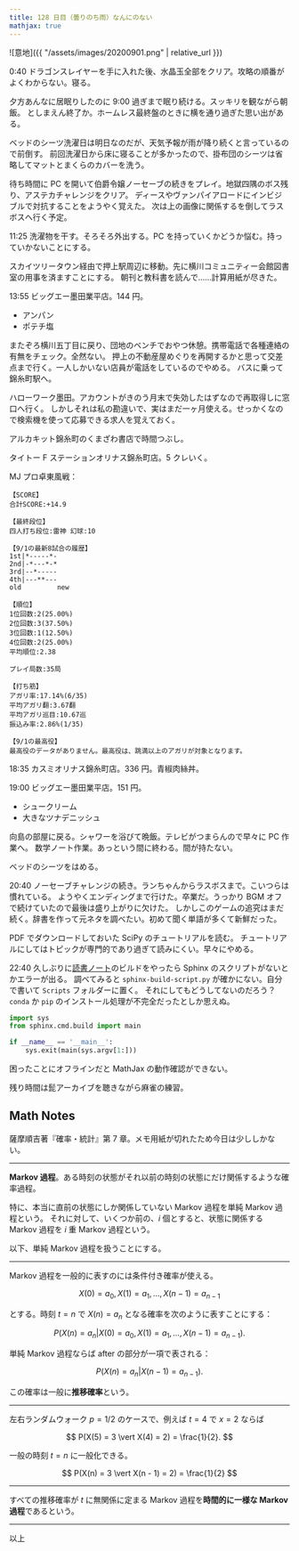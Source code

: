 ```yaml
---
title: 128 日目（曇りのち雨）なんにのない
mathjax: true
---
```


![意地]({{ "/assets/images/20200901.png" | relative_url }})

0:40 ドラゴンスレイヤーを手に入れた後、水晶玉全部をクリア。攻略の順番がよくわからない。寝る。

夕方あんなに居眠りしたのに 9:00 過ぎまで眠り続ける。スッキリを観ながら朝飯。
としまえん終了か。ホームレス最終盤のときに横を通り過ぎた思い出がある。

ベッドのシーツ洗濯日は明日なのだが、天気予報が雨が降り続くと言っているので前倒す。
前回洗濯日から床に寝ることが多かったので、掛布団のシーツは省略してマットとまくらのカバーを洗う。

待ち時間に PC を開いて伯爵令嬢ノーセーブの続きをプレイ。地獄四隅のボス残り、アステカチャレンジをクリア。
ディースやヴァンパイアロードにインビジブルで対抗することをようやく覚えた。
次は上の画像に関係するを倒してラスボスへ行く予定。

11:25 洗濯物を干す。そろそろ外出する。PC を持っていくかどうか悩む。持っていかないことにする。

スカイツリータウン経由で押上駅周辺に移動。先に横川コミュニティー会館図書室の用事を済ますことにする。
朝刊と教科書を読んで……計算用紙が尽きた。

13:55 ビッグエー墨田業平店。144 円。

* アンパン
* ポテチ塩

またぞろ横川五丁目に戻り、団地のベンチでおやつ休憩。携帯電話で各種連絡の有無をチェック。全然ない。
押上の不動産屋めぐりを再開するかと思って交差点まで行く。一人しかいない店員が電話をしているのでやめる。
バスに乗って錦糸町駅へ。

ハローワーク墨田。アカウントがきのう月末で失効したはずなので再取得しに窓口へ行く。
しかしそれは私の勘違いで、実はまだ一ヶ月使える。せっかくなので検索機を使って応募できる求人を覚えておく。

アルカキット錦糸町のくまざわ書店で時間つぶし。

タイトー F ステーションオリナス錦糸町店。5 クレいく。

MJ プロ卓東風戦：

```text
【SCORE】
合計SCORE:+14.9

【最終段位】
四人打ち段位:雷神 幻球:10

【9/1の最新8試合の履歴】
1st|*-----*-
2nd|-*---*-*
3rd|--*-----
4th|---**---
old         new

【順位】
1位回数:2(25.00%)
2位回数:3(37.50%)
3位回数:1(12.50%)
4位回数:2(25.00%)
平均順位:2.38

プレイ局数:35局

【打ち筋】
アガリ率:17.14%(6/35)
平均アガリ翻:3.67翻
平均アガリ巡目:10.67巡
振込み率:2.86%(1/35)

【9/1の最高役】
最高役のデータがありません。最高役は、跳満以上のアガリが対象となります。
```

18:35 カスミオリナス錦糸町店。336 円。青椒肉絲丼。

19:00 ビッグエー墨田業平店。151 円。

* シュークリーム
* 大きなツナデニッシュ

向島の部屋に戻る。シャワーを浴びて晩飯。テレビがつまらんので早々に PC 作業へ。
数学ノート作業。あっという間に終わる。間が持たない。

ベッドのシーツをはめる。

20:40 ノーセーブチャレンジの続き。ランちゃんからラスボスまで。こいつらは慣れている。
ようやくエンディングまで行けた。卒業だ。うっかり BGM オフで続けていたので最後は盛り上がりに欠けた。
しかしこのゲームの追究はまだ続く。辞書を作って元ネタを調べたい。初めて聞く単語が多くて新鮮だった。

PDF でダウンロードしておいた SciPy のチュートリアルを読む。
チュートリアルにしてはトピックが専門的であり過ぎて読みにくい。早々にやめる。

22:40 久しぶりに[読書ノート][note]のビルドをやったら Sphinx のスクリプトがないとかエラーが出る。
調べてみると `sphinx-build-script.py` が確かにない。自分で書いて `Scripts` フォルダーに置く。
それにしてもどうしてないのだろう？ `conda` か `pip` のインストール処理が不完全だったとしか思えぬ。

```python
import sys
from sphinx.cmd.build import main

if __name__ == '__main__':
    sys.exit(main(sys.argv[1:]))
```

困ったことにオフラインだと MathJax の動作確認ができない。

残り時間は髭アーカイブを聴きながら麻雀の練習。

## Math Notes

薩摩順吉著『確率・統計』第 7 章。メモ用紙が切れたため今日は少ししかない。

----

**Markov 過程**。ある時刻の状態がそれ以前の時刻の状態にだけ関係するような確率過程。

特に、本当に直前の状態にしか関係していない Markov 過程を単純 Markov 過程という。
それに対して、いくつか前の、$i$ 個とすると、状態に関係する Markov 過程を $i$ 重 Markov 過程という。

以下、単純 Markov 過程を扱うことにする。

----

Markov 過程を一般的に表すのには条件付き確率が使える。

$$
X(0) = a_0, X(1) = a_1, \dotsc, X(n - 1) = a_{n - 1}
$$

とする。時刻 $t = n$ で $X(n) = a_n$ となる確率を次のように表すことにする：

$$
P(X(n) = a_n \vert X(0) = a_0, X(1) = a_1, \dotsc, X(n - 1) = a_{n - 1}).
$$

単純 Markov 過程ならば after の部分が一項で表される：

$$
P(X(n) = a_n \vert X(n - 1) = a_{n - 1}).
$$

この確率は一般に**推移確率**という。

----

左右ランダムウォーク ${p = 1/2}$ のケースで、例えば ${t = 4}$ で ${x = 2}$ ならば

$$
P(X(5) = 3 \vert X(4) = 2) = \frac{1}{2}.
$$

一般の時刻 ${t = n}$ に一般化できる。

$$
P(X(n) = 3 \vert X(n - 1) = 2) = \frac{1}{2}
$$

----

すべての推移確率が $t$ に無関係に定まる Markov 過程を**時間的に一様な Markov 過程**であるという。

----

以上

[note]: https://showa-yojyo.github.io/notebook/
